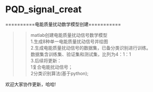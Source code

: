 # PQD_signal_creat
==========电能质量扰动数学模型创建===========
<br>
>>matlab创建电能质量扰动信号数学模型<br>
1.生成8种单一电能质量扰动信号并绘图<br>
2.生成电能质量扰动信号的数据集，已备分类识别进行训练。<br>
  数据集含训练集、验证集和测试集，比列为4：1：1<br>
3.后续将更新：<br>
  1复合电能扰动信号；<br>
  2分类识别算法(基于python);<br>

欢迎大家协作更新，哈哈!<br>
